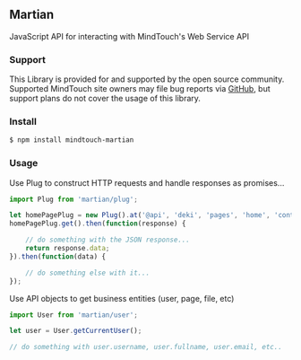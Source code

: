 ## Martian
JavaScript API for interacting with MindTouch's Web Service API

### Support
This Library is provided for and supported by the open source community. Supported MindTouch site owners may file bug reports via [GitHub](https://github.com/MindTouch/martian/issues), but support plans do not cover the usage of this library.

### Install

```sh
$ npm install mindtouch-martian
```

### Usage
Use Plug to construct HTTP requests and handle responses as promises...

```javascript
import Plug from 'martian/plug';

let homePagePlug = new Plug().at('@api', 'deki', 'pages', 'home', 'contents');
homePagePlug.get().then(function(response) {

    // do something with the JSON response...
    return response.data;
}).then(function(data) {

    // do something else with it...
});

```

Use API objects to get business entities (user, page, file, etc)

```javascript
import User from 'martian/user';

let user = User.getCurrentUser();

// do something with user.username, user.fullname, user.email, etc..
```
